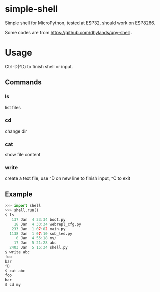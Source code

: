 # simple-shell

Simple shell for MicroPython, tested at ESP32, should work on ESP8266.

Some codes are from https://github.com/dhylands/upy-shell .

# Usage
Ctrl-D(^D) to finish shell or input.
## Commands
### ls
list files

### cd <dir>
change dir

### cat <file>
show file content

### write <file>
create a text file, use ^D on new line to finish input, ^C to exit

## Example
```python
>>> import shell
>>> shell.run()
$ ls
   137 Jan  4 33:34 boot.py
    18 Jan  4 33:34 webrepl_cfg.py
   233 Jan  1 07:02 main.py
  1138 Jan  1 07:10 sub_led.py
     0 Jan  4 55:18 my/
    17 Jan  5 21:28 abc
  2403 Jan  5 15:34 shell.py
$ write abc
foo
bar
^D
$ cat abc
foo
bar
$ cd my
```
